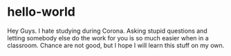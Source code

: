 # hello-world

Hey Guys.
I hate studying during Corona. Asking stupid questions and letting somebody else do the work for you is so much easier when in a classroom. Chance are not good, but I hope I will learn this stuff on my own.
